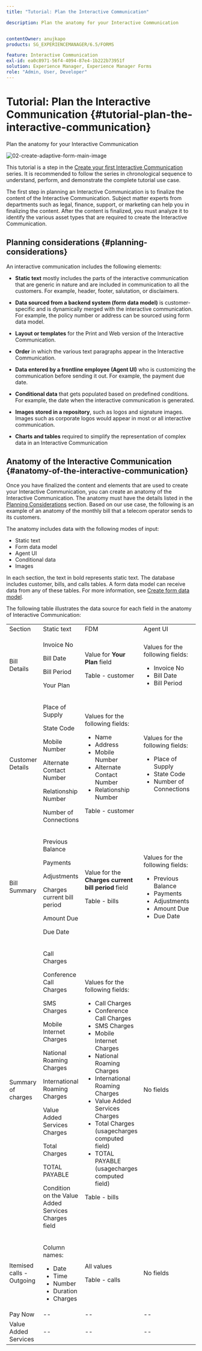 ```yaml
---
title: "Tutorial: Plan the Interactive Communication"

description: Plan the anatomy for your Interactive Communication


contentOwner: anujkapo
products: SG_EXPERIENCEMANAGER/6.5/FORMS

feature: Interactive Communication
exl-id: ea0c8971-56f4-4094-87e4-1b222b73951f
solution: Experience Manager, Experience Manager Forms
role: "Admin, User, Developer"
---
```

# Tutorial: Plan the Interactive Communication {#tutorial-plan-the-interactive-communication}

Plan the anatomy for your Interactive Communication

 ![02-create-adaptive-form-main-image](assets/02-create-adaptive-form-main-image.png)

This tutorial is a step in the [Create your first Interactive Communication](/help/forms/using/create-your-first-interactive-communication.md) series. It is recommended to follow the series in chronological sequence to understand, perform, and demonstrate the complete tutorial use case.

The first step in planning an Interactive Communication is to finalize the content of the Interactive Communication. Subject matter experts from departments such as legal, finance, support, or marketing can help you in finalizing the content. After the content is finalized, you must analyze it to identify the various asset types that are required to create the Interactive Communication.

## Planning considerations {#planning-considerations}

An interactive communication includes the following elements:

* **Static text** mostly includes the parts of the interactive communication that are generic in nature and are included in communication to all the customers. For example, header, footer, salutation, or disclaimers.
* **Data sourced from a backend system (form data model)** is customer-specific and is dynamically merged with the interactive communication. For example, the policy number or address can be sourced using form data model.
* **Layout or templates** for the Print and Web version of the Interactive Communication.
* **Order** in which the various text paragraphs appear in the Interactive Communication.
* **Data entered by a frontline employee (Agent UI)** who is customizing the communication before sending it out. For example, the payment due date.

* **Conditional data** that gets populated based on predefined conditions. For example, the date when the interactive communication is generated.
* **Images stored in a repository**, such as logos and signature images. Images such as corporate logos would appear in most or all interactive communication.
* **Charts and tables** required to simplify the representation of complex data in an Interactive Communication

## Anatomy of the Interactive Communication {#anatomy-of-the-interactive-communication}

Once you have finalized the content and elements that are used to create your Interactive Communication, you can create an anatomy of the Interactive Communication. The anatomy must have the details listed in the [Planning Considerations](/help/forms/using/planning-interactive-communications.md#planning-considerations) section. Based on our use case, the following is an example of an anatomy of the monthly bill that a telecom operator sends to its customers.

The anatomy includes data with the following modes of input:

* Static text
* Form data model
* Agent UI
* Conditional data
* Images

In each section, the text in bold represents static text. The database includes customer, bills, and calls tables. A form data model can receive data from any of these tables. For more information, see [Create form data model](/help/forms/using/create-form-data-model0.md).

The following table illustrates the data source for each field in the anatomy of Interactive Communication:

<table>
 <tbody>
  <tr>
   <td>Section</td>
   <td>Static text</td>
   <td>FDM </td>
   <td>Agent UI</td>
   <td>Images</td>
  </tr>
  <tr>
   <td>Bill Details</td>
   <td><p>Invoice No</p> <p>Bill Date</p> <p>Bill Period</p> <p>Your Plan</p> </td>
   <td><p>Value for <strong>Your Plan </strong>field</p> <p>Table - customer</p> </td>
   <td><p>Values for the following fields:</p>
    <ul>
     <li>Invoice No</li>
     <li>Bill Date</li>
     <li>Bill Period</li>
    </ul> <p> </p> </td>
   <td>--</td>
  </tr>
  <tr>
   <td>Customer Details</td>
   <td><p>Place of Supply</p> <p>State Code</p> <p>Mobile Number</p> <p>Alternate Contact Number</p> <p>Relationship Number</p> <p>Number of Connections</p> </td>
   <td><p>Values for the following fields:</p>
    <ul>
     <li>Name</li>
     <li>Address</li>
     <li>Mobile Number</li>
     <li>Alternate Contact Number</li>
     <li>Relationship Number</li>
    </ul> <p>Table - customer</p> </td>
   <td><p>Values for the following fields:</p>
    <ul>
     <li>Place of Supply</li>
     <li>State Code</li>
     <li>Number of Connections</li>
    </ul> </td>
   <td>--</td>
  </tr>
  <tr>
   <td>Bill Summary</td>
   <td><p>Previous Balance</p> <p>Payments</p> <p>Adjustments</p> <p>Charges current bill period</p> <p>Amount Due</p> <p>Due Date</p> </td>
   <td><p>Value for the <strong>Charges current bill period </strong> field</p> <p>Table - bills</p> </td>
   <td><p>Values for the following fields:</p>
    <ul>
     <li>Previous Balance</li>
     <li>Payments</li>
     <li>Adjustments</li>
     <li>Amount Due</li>
     <li>Due Date</li>
    </ul> </td>
   <td>--</td>
  </tr>
  <tr>
   <td>Summary of charges</td>
   <td><p>Call Charges</p> <p>Conference Call Charges</p> <p>SMS Charges </p> <p>Mobile Internet Charges</p> <p>National Roaming Charges</p> <p>International Roaming Charges</p> <p>Value Added Services Charges</p> <p>Total Charges</p> <p>TOTAL PAYABLE</p> <p>Condition on the Value Added Services Charges field</p> </td>
   <td><p>Values for the following fields:</p>
    <ul>
     <li>Call Charges</li>
     <li>Conference Call Charges</li>
     <li>SMS Charges </li>
     <li>Mobile Internet Charges</li>
     <li>National Roaming Charges</li>
     <li>International Roaming Charges</li>
     <li>Value Added Services Charges</li>
     <li>Total Charges (usagecharges computed field)</li>
     <li>TOTAL PAYABLE (usagecharges computed field)</li>
    </ul> <p>Table - bills</p> </td>
   <td>No fields</td>
   <td>--</td>
  </tr>
  <tr>
   <td>Itemised calls - Outgoing</td>
   <td><p>Column names:</p>
    <ul>
     <li>Date</li>
     <li>Time</li>
     <li>Number</li>
     <li>Duration</li>
     <li>Charges</li>
    </ul> </td>
   <td><p>All values</p> <p>Table - calls</p> </td>
   <td>No fields</td>
   <td>--</td>
  </tr>
  <tr>
   <td>Pay Now</td>
   <td>--</td>
   <td>--</td>
   <td>--</td>
   <td>PayNow</td>
  </tr>
  <tr>
   <td>Value Added Services</td>
   <td>--</td>
   <td>--</td>
   <td>--</td>
   <td>ValueAddedServices</td>
  </tr>
 </tbody>
</table>

